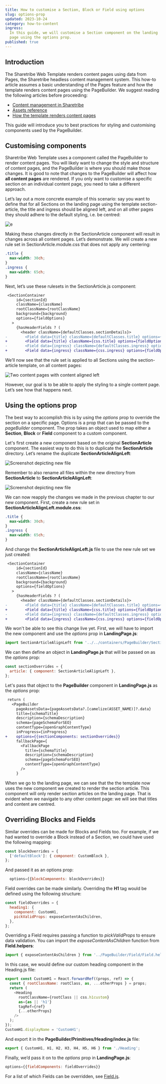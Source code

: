 ```yaml
---
title: How to customise a Section, Block or Field using options
slug: options-prop
updated: 2023-10-24
category: how-to-content
ingress:
  In this guide, we will customise a Section component on the landing
  page using the options prop.
published: true
---
```


## Introduction

The Sharetribe Web Template renders content pages using data from Pages,
the Sharetribe headless content management system. This how-to article
assumes a basic understanding of the Pages feature and how the template
renders content pages using the PageBuilder. We suggest reading the
following articles before proceeding:

- [Content management in Sharetribe](/concepts/content-management/)
- [Assets reference](/references/assets/)
- [How the template renders content pages](/template/page-builder/)

This guide will introduce you to best practices for styling and
customising components used by the PageBuilder.

## Customising components

Sharetribe Web Template uses a component called the PageBuilder to
render content pages. You will likely want to change the style and
structure of content pages, and the PageBuilder is where you should make
those changes. It is good to note that changes to the PageBuilder will
affect how **all content pages** are rendered. If you only want to
customise a specific section on an individual content page, you need to
take a different approach.

Let’s lay out a more concrete example of this scenario: say you want to
define that for all Sections on the landing page using the template
section-article, the title and ingress should be aligned left, and on
all other pages they should adhere to the default styling, i.e. be
centred:

![e](./example1.png)

Making these changes directly in the SectionArticle component will
result in changes across all content pages. Let’s demonstrate. We will
create a new rule set in SectionArticle.module.css that does not apply
any centering:

```css
.title {
  max-width: 30ch;
}
.ingress {
  max-width: 65ch;
}
```

Next, let’s use these rulesets in the SectionArticle.js component:

```diff
 <SectionContainer
     id={sectionId}
     className={className}
     rootClassName={rootClassName}
     background={background}
     options={fieldOptions}
   >
     {hasHeaderFields ? (
       <header className={defaultClasses.sectionDetails}>
-        <Field data={title} className={defaultClasses.title} options={fieldOptions} />
+        <Field data={title} className={css.title} options={fieldOptions} />
-        <Field data={ingress} className={defaultClasses.ingress} options={fieldOptions} />
+        <Field data={ingress} className={css.ingress} options={fieldOptions} />
```

We’ll now see that the rule set is applied to all Sections using the
section-article template, on all content pages:

![Two content pages with content aligned left](./left-aligned.png)

However, our goal is to be able to apply the styling to a single content
page. Let’s see how that happens next.

## Using the options prop

The best way to accomplish this is by using the _options_ prop to
override the section on a specific page. Options is a prop that can be
passed to the _pageBuilder_ component. The prop takes an object used to
map either a **Section**, **Block** or **Field** component to a custom
component.

Let's first create a new component based on the original
**SectionArticle** component. The easiest way to do this is to duplicate
the **SectionArticle** directory. Let’s rename the duplicate
**SectionArticleAlignLeft**:

![Screenshot depicting new file](./vscode-sc.png)

Remember to also rename all files within the new directory from
**SectionArticle** to **SectionArticleAlignLeft**:

![Screenshot depicting new file](./vscode-sc2.png)

We can now reapply the changes we made in the previous chapter to our
new component. First, create a new rule set in
**SectionArticleAlignLeft.module.css**:

```css
.title {
  max-width: 30ch;
}
.ingress {
  max-width: 65ch;
}
```

And change the **SectionArticleAlignLeft.js** file to use the new rule
set we just created:

```diff
 <SectionContainer
     id={sectionId}
     className={className}
     rootClassName={rootClassName}
     background={background}
     options={fieldOptions}
   >
     {hasHeaderFields ? (
       <header className={defaultClasses.sectionDetails}>
-        <Field data={title} className={defaultClasses.title} options={fieldOptions} />
+        <Field data={title} className={css.title} options={fieldOptions} />
-        <Field data={ingress} className={defaultClasses.ingress} options={fieldOptions} />
+        <Field data={ingress} className={css.ingress} options={fieldOptions} />
```

We won't be able to see this change live yet. First, we will have to
import the new component and use the _options_ prop in
**LandingPage.js**:

```js
import SectionArticleAlignLeft from '../../containers/PageBuilder/SectionBuilder/SectionArticleAlignLeft';
```

We can then define an object in **LandingPage.js** that will be passed
on as the _options_ prop:

```js
const sectionOverrides = {
  article: { component: SectionArticleAlignLeft },
};
```

Let's pass that object to the **PageBuilder** component in
**LandingPage.js** as the _options_ prop:

```diff
 return (
   <PageBuilder
     pageAssetsData={pageAssetsData?.[camelize(ASSET_NAME)]?.data}
     title={schemaTitle}
     description={schemaDescription}
     schema={pageSchemaForSEO}
     contentType={openGraphContentType}
     inProgress={inProgress}
+    options={{sectionComponents: sectionOverrides}}
     fallbackPage={
       <FallbackPage
         title={schemaTitle}
         description={schemaDescription}
         schema={pageSchemaForSEO}
         contentType={openGraphContentType}
       />
     }
```

When we go to the landing page, we can see that the the template now
uses the new component we created to render the section article. This
component will only render section articles on the landing page. That is
evident when we navigate to any other content page: we will see that
titles and content are centred.

## Overriding Blocks and Fields

Similar overrides can be made for Blocks and Fields too. For example, if
we had wanted to override a Block instead of a Section, we could have
used the following mapping:

```js
const blockOverrides = {
  ['defaultBlock']: { component: CustomBlock },
};
```

And passed it as an options prop:

```js
  options={{blockComponents: blockOverrides}}
```

Field overrides can be made similarly. Overriding the **H1** tag would
be defined using the following structure:

```js
const fieldOverrides = {
  heading1: {
    component: CustomH1,
    pickValidProps: exposeContentAsChildren,
  },
};
```

Overriding a Field requires passing a function to _pickValidProps_ to
ensure data validation. You can import the _exposeContentAsChildren_
function from **Field.helpers**:

```js
import { exposeContentAsChildren } from '../PageBuilder/Field/Field.helpers';
```

In this case, we would define our custom heading component in the
Heading.js file:

```js
export const CustomH1 = React.forwardRef((props, ref) => {
  const { rootClassName: rootClass, as, ...otherProps } = props;
  return (
    <Heading
      rootClassName={rootClass || css.h1custom}
      as={as || 'h1'}
      tagRef={ref}
      {...otherProps}
    />
  );
});
CustomH1.displayName = 'CustomH1';
```

And export it in the **PageBuilder/Primitives/Heading/index.js** file:

```js
export { CustomH1, H1, H2, H3, H4, H5, H6 } from './Heading';
```

Finally, we’d pass it on to the _options_ prop in **LandingPage.js**:

```js
options={{fieldComponents: fieldOverrides}}
```

For a list of which Fields can be overridden, see
[Field.js](https://github.com/sharetribe/web-template/blob/main/src/containers/PageBuilder/Field/Field.js).
